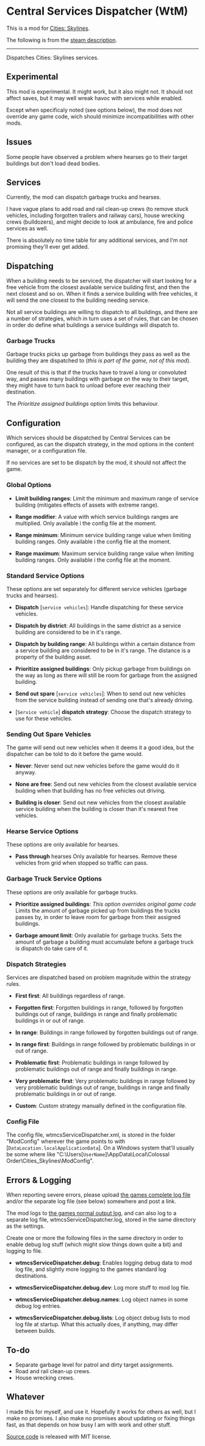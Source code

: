 # Central Services Dispatcher (WtM)

This is a mod for [Cities: Skylines](http://www.citiesskylines.com/).

The following is from the [steam description](http://steamcommunity.com/sharedfiles/filedetails/?id=512341354).

---------------------------------------------



Dispatches Cities: Skylines services.

## Experimental

This mod is experimental. It might work, but it also might not. It should not affect saves, but it may well wreak havoc with services while enabled.

Except when specificaly noted (see options below), the mod does not override any game code, wich should minimize incompatibilities with other mods.

## Issues

Some people have observed a problem where hearses go to their target buildings but don't load dead bodies.

## Services

Currently, the mod can dispatch garbage trucks and hearses.

I have vague plans to add road and rail clean-up crews (to remove stuck vehicles, including forgotten trailers and railway cars), house wrecking crews (bulldozers), and might decide to look at ambulance, fire and police services as well.

There is absolutely no time table for any additional services, and I'm not promising they'll ever get added.

## Dispatching

When a building needs to be serviced, the dispatcher will start looking for a free vehicle from the closest available service building first, and then the next closest and so on. When it finds a service building with free vehicles, it will send the one closest to the building needing service.

Not all service buildings are willing to dispatch to all buildings, and there are a number of strategies, which in turn uses a set of rules, that can be chosen in order do define what buildings a service buildings will dispatch to.

### Garbage Trucks

Garbage trucks picks up garbage from buildings they pass as well as the building they are dispatched to (*this is part of the game, not of this mod*).

One result of this is that if the trucks have to travel a long or convoluted way, and passes many buildings with garbage on the way to their target, they might have to turn back to unload before ever reaching their destination.

The *Prioritize assigned buildings* option limits this behaviour.

## Configuration

Which services should be dispatched by Central Services can be configured, as can the dispatch strategy, in the mod options in the content manager, or a configuration file.

If no services are set to be dispatch by the mod, it should not affect the game.

### Global Options

- **Limit building ranges**: 
  Limit the minimum and maximum range of service building (mitigates effects of assets with extreme range).

- **Range modifier**: 
  A value with which service buildings ranges are multiplied. Only available i the config file at the moment.

- **Range minimum**: 
  Minimum service building range value when limiting building ranges. Only available i the config file at the moment.

- **Range maximum**: 
  Maximum service building range value when limiting building ranges. Only available i the config file at the moment.

### Standard Service Options

These options are set separately for different service vehicles (garbage trucks and hearses).

- **Dispatch** [`service vehicles`]: 
  Handle dispatching for these service vehicles.

- **Dispatch by district**: 
  All buildings in the same district as a service building are considered to be in it's range.

- **Dispatch by building range**: 
  All buildings within a certain distance from a service building are considered to be in it's range. The distance is a property of the building asset.

- **Prioritize assigned buildings**: 
  Only pickup garbage from buildings on the way as long as there will still be room for garbage from the assigned building.

- **Send out spare** [`service vehicles`]: 
  When to send out new vehicles from the service building instead of sending one that's already driving. 

- [`Service vehicle`] **dispatch strategy**: 
  Choose the dispatch strategy to use for these vehicles.

### Sending Out Spare Vehicles

The game will send out new vehicles when it deems it a good idea, but the dispatcher can be told to do it before the game would.

- **Never**: 
  Never send out new vehicles before the game would do it anyway.

- **None are free**: 
  Send out new vehicles from the closest available service building when that building has no free vehicles out driving.

- **Building is closer**: 
  Send out new vehicles from the closest available service building when the building is closer than it's nearest free vehicles.

### Hearse Service Options

These options are only available for hearses.

- **Pass through** hearses
  Only available for hearses. Remove these vehicles from grid when stopped so traffic can pass.

### Garbage Truck Service Options

These options are only available for garbage trucks.

- **Prioritize assigned buildings**: 
  *This option overrides original game code*
  Limits the amount of garbage picked up from buildings the trucks passes by, in order to leave room for garbage from their assigned buildings.

- **Garbage amount limit**: 
  Only available for garbage trucks. Sets the amount of garbage a building must accumulate before a garbage truck is dispatch do take care of it.

### Dispatch Strategies

Services are dispatched based on problem magnitude within the strategy rules.

- **First first**: 
  All buildings regardless of range.

- **Forgotten first**: 
  Forgotten buildings in range, followed by forgotten buildings out of range, buildings in range and finally problematic buildings in or out of range.

- **In range**: 
  Buildings in range followed by forgotten buildings out of range.

- **In range first**: 
  Buildings in range followed by problematic buildings in or out of range.

- **Problematic first**: 
  Problematic buildings in range followed by problematic buildings out of range and finally buildings in range.

- **Very problematic first**: 
  Very problematic buildings in range followed by very problematic buildings out of range, buildings in range and finally problematic buildings in or out of range.

- **Custom**: 
  Custom strategy manually defined in the configuration file.

### Config File

The config file, wtmcsServiceDispatcher.xml, is stored in the folder "ModConfig" wherever the game points to with [`DataLocation.localApplicationData`]. On a Windows system that'll usually be some where like "C:\Users\[`UserName`]\AppData\Local\Colossal Order\Cities\_Skylines\ModConfig".

## Errors & Logging

When reporting severe errors, please upload [the games complete log file](http://steamcommunity.com/sharedfiles/filedetails/?id=463645931) and/or the separate log file (see below) somewhere and post a link.

The mod logs to [the games normal output log](http://steamcommunity.com/sharedfiles/filedetails/?id=463645931), and can also log to a separate log file, wtmcsServiceDispatcher.log, stored in the same directory as the settings.

Create one or more the following files in the same directory in order to enable debug log stuff (which might slow things down quite a bit) and logging to file.

- **wtmcsServiceDispatcher.debug**: 
  Enables logging debug data to mod log file, and slightly more logging to the games standard log destinations.

- **wtmcsServiceDispatcher.debug.dev**: 
  Log more stuff to mod log file.

- **wtmcsServiceDispatcher.debug.names**: 
  Log object names in some debug log entries.

- **wtmcsServiceDispatcher.debug.lists**: 
  Log object debug lists to mod log file at startup. What this actually does, if anything, may differ between builds.

## To-do

- Separate garbage level for patrol and dirty target assignments.
- Road and rail clean-up crews.
- House wrecking crews.

## Whatever

I made this for myself, and use it. Hopefully it works for others as well, but I make no promises.
I also make no promises about updating or fixing things fast, as that depends on how busy I am with work and other stuff.

[Source code](https://github.com/DinkyToyz/wtmcsServiceDispatcher) is released with MIT license.